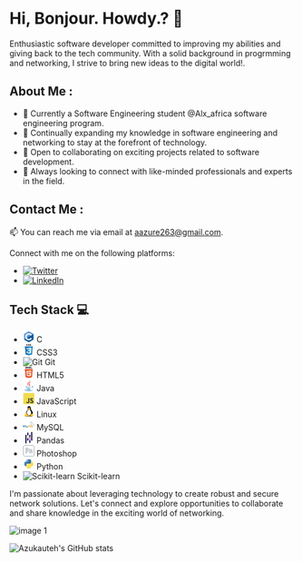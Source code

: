 # Hi, Bonjour. Howdy.? 🙂

Enthusiastic software developer committed to improving my abilities and giving back to the tech community. With a solid background in progrmming and networking, I strive to bring new ideas to the digital world!.

## About Me :

- 🔭 Currently a Software Engineering student  @Alx_africa software engineering program.
- 🌱 Continually expanding my knowledge in software engineering and networking to stay at the forefront of technology.
- 👯 Open to collaborating on exciting projects related to software development.
- 🤝 Always looking to connect with like-minded professionals and experts in the field.

## Contact Me :

📫 You can reach me via email at [aazure263@gmail.com](mailto:aazure263@gmail.com).

Connect with me on the following platforms:

- <a href="https://x.com/Magnifi66148508" target="_blank"><img src="https://img.shields.io/twitter/follow/Magnifi66148508?style=social&logo=x" alt="Twitter" width="120px" height="25px" /></a>
- <a href="https://www.linkedin.com/in/azukauteh" target="_blank"><img src="https://img.shields.io/badge/LinkedIn-Connect-blue?logo=linkedin" alt="LinkedIn" width="120px" height="25px" /></a>


## Tech Stack 💻
- <img src="https://raw.githubusercontent.com/devicons/devicon/master/icons/c/c-original.svg" alt="C" width="20" /> C
- <img src="https://raw.githubusercontent.com/devicons/devicon/master/icons/css3/css3-original-wordmark.svg" alt="CSS3" width="20" /> CSS3
- <img src="https://www.vectorlogo.zone/logos/git-scm/git-scm-icon.svg" alt="Git" width="20" /> Git
- <img src="https://raw.githubusercontent.com/devicons/devicon/master/icons/html5/html5-original-wordmark.svg" alt="HTML5" width="20" /> HTML5
- <img src="https://raw.githubusercontent.com/devicons/devicon/master/icons/java/java-original.svg" alt="Java" width="20" /> Java
- <img src="https://raw.githubusercontent.com/devicons/devicon/master/icons/javascript/javascript-original.svg" alt="JavaScript" width="20" /> JavaScript
- <img src="https://raw.githubusercontent.com/devicons/devicon/master/icons/linux/linux-original.svg" alt="Linux" width="20" /> Linux
- <img src="https://raw.githubusercontent.com/devicons/devicon/master/icons/mysql/mysql-original-wordmark.svg" alt="MySQL" width="20" /> MySQL
- <img src="https://raw.githubusercontent.com/devicons/devicon/2ae2a900d2f041da66e950e4d48052658d850630/icons/pandas/pandas-original.svg" alt="Pandas" width="20" /> Pandas
- <img src="https://raw.githubusercontent.com/devicons/devicon/master/icons/photoshop/photoshop-line.svg" alt="Photoshop" width="20" /> Photoshop
- <img src="https://raw.githubusercontent.com/devicons/devicon/master/icons/python/python-original.svg" alt="Python" width="20" /> Python
- <img src="https://upload.wikimedia.org/wikipedia/commons/0/05/Scikit_learn_logo_small.svg" alt="Scikit-learn" width="20" /> Scikit-learn

I'm passionate about leveraging technology to create robust and secure network solutions. Let's connect and explore opportunities to collaborate and share knowledge in the exciting world of networking.

![image 1](https://i.imgur.com/si6dAB6.png)

![Azukauteh's GitHub stats](https://github-readme-stats.vercel.app/api?username=azukauteh&show_icons=true&theme=radical)
